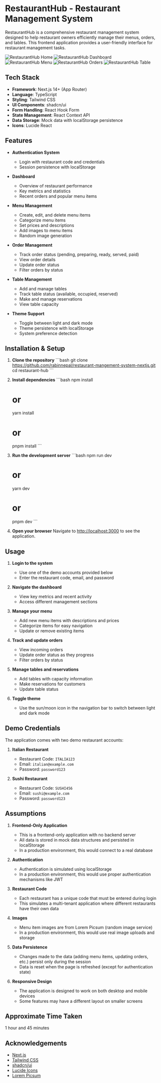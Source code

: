 # RestaurantHub - Restaurant Management System

RestaurantHub is a comprehensive restaurant management system designed to help restaurant owners efficiently manage their menus, orders, and tables. This frontend application provides a user-friendly interface for restaurant management tasks.

![RestaurantHub Home](public/res.png)
![RestaurantHub Dashboard](public/res-dash.png)
![RestaurantHub Menu](public/res-menu.png)
![RestaurantHub Orders](public/res-orders.png)
![RestaurantHub Table](public/res-table.png)

## Tech Stack

- **Framework**: Next.js 14+ (App Router)
- **Language**: TypeScript
- **Styling**: Tailwind CSS
- **UI Components**: shadcn/ui
- **Form Handling**: React Hook Form
- **State Management**: React Context API
- **Data Storage**: Mock data with localStorage persistence
- **Icons**: Lucide React

## Features

- **Authentication System**

  - Login with restaurant code and credentials
  - Session persistence with localStorage

- **Dashboard**

  - Overview of restaurant performance
  - Key metrics and statistics
  - Recent orders and popular menu items

- **Menu Management**

  - Create, edit, and delete menu items
  - Categorize menu items
  - Set prices and descriptions
  - Add images to menu items
  - Random image generation

- **Order Management**

  - Track order status (pending, preparing, ready, served, paid)
  - View order details
  - Update order status
  - Filter orders by status

- **Table Management**

  - Add and manage tables
  - Track table status (available, occupied, reserved)
  - Make and manage reservations
  - View table capacity

- **Theme Support**
  - Toggle between light and dark mode
  - Theme persistence with localStorage
  - System preference detection

## Installation & Setup

1. **Clone the repository**
   \`\`\`bash
   git clone https://github.com/rabinnepal/restaurant-mangement-system-nextjs.git
   cd restaurant-hub
   \`\`\`

2. **Install dependencies**
   \`\`\`bash
   npm install

   # or

   yarn install

   # or

   pnpm install
   \`\`\`

3. **Run the development server**
   \`\`\`bash
   npm run dev

   # or

   yarn dev

   # or

   pnpm dev
   \`\`\`

4. **Open your browser**
   Navigate to [http://localhost:3000](http://localhost:3000) to see the application.

## Usage

1. **Login to the system**

   - Use one of the demo accounts provided below
   - Enter the restaurant code, email, and password

2. **Navigate the dashboard**

   - View key metrics and recent activity
   - Access different management sections

3. **Manage your menu**

   - Add new menu items with descriptions and prices
   - Categorize items for easy navigation
   - Update or remove existing items

4. **Track and update orders**

   - View incoming orders
   - Update order status as they progress
   - Filter orders by status

5. **Manage tables and reservations**

   - Add tables with capacity information
   - Make reservations for customers
   - Update table status

6. **Toggle theme**
   - Use the sun/moon icon in the navigation bar to switch between light and dark mode

## Demo Credentials

The application comes with two demo restaurant accounts:

1. **Italian Restaurant**

   - Restaurant Code: `ITALIA123`
   - Email: `italian@example.com`
   - Password: `password123`

2. **Sushi Restaurant**
   - Restaurant Code: `SUSHI456`
   - Email: `sushi@example.com`
   - Password: `password123`

## Assumptions

1. **Frontend-Only Application**

   - This is a frontend-only application with no backend server
   - All data is stored in mock data structures and persisted in localStorage
   - In a production environment, this would connect to a real database

2. **Authentication**

   - Authentication is simulated using localStorage
   - In a production environment, this would use proper authentication mechanisms like JWT

3. **Restaurant Code**

   - Each restaurant has a unique code that must be entered during login
   - This simulates a multi-tenant application where different restaurants have their own data

4. **Images**

   - Menu item images are from Lorem Picsum (random image service)
   - In a production environment, this would use real image uploads and storage

5. **Data Persistence**

   - Changes made to the data (adding menu items, updating orders, etc.) persist only during the session
   - Data is reset when the page is refreshed (except for authentication state)

6. **Responsive Design**
   - The application is designed to work on both desktop and mobile devices
   - Some features may have a different layout on smaller screens

## Approximate Time Taken

1 hour and 45 minutes

## Acknowledgements

- [Next.js](https://nextjs.org/)
- [Tailwind CSS](https://tailwindcss.com/)
- [shadcn/ui](https://ui.shadcn.com/)
- [Lucide Icons](https://lucide.dev/)
- [Lorem Picsum](https://picsum.photos/)
